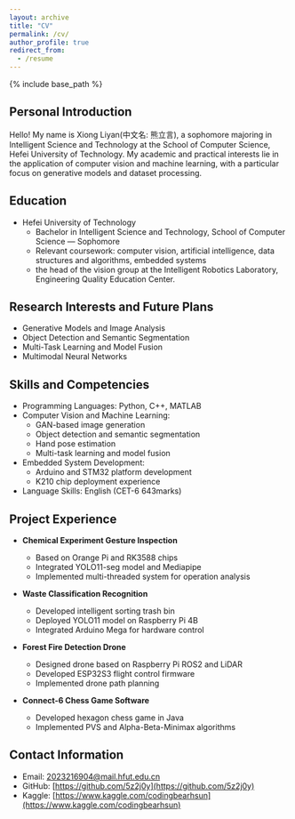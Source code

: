 ```yaml
---
layout: archive
title: "CV"
permalink: /cv/
author_profile: true
redirect_from:
  - /resume
---
```


{% include base_path %}

## Personal Introduction
Hello! My name is Xiong Liyan(中文名: 熊立言), a sophomore majoring in Intelligent Science and Technology at the School of Computer Science, Hefei University of Technology. My academic and practical interests lie in the application of computer vision and machine learning, with a particular focus on generative models and dataset processing.

## Education
* Hefei University of Technology
  * Bachelor in Intelligent Science and Technology, School of Computer Science — Sophomore
  * Relevant coursework: computer vision, artificial intelligence, data structures and algorithms, embedded systems
  * the head of the vision group at the Intelligent Robotics Laboratory, Engineering Quality Education Center.


## Research Interests and Future Plans
* Generative Models and Image Analysis
* Object Detection and Semantic Segmentation
* Multi-Task Learning and Model Fusion
* Multimodal Neural Networks

## Skills and Competencies
* Programming Languages: Python, C++, MATLAB
* Computer Vision and Machine Learning:
  * GAN-based image generation
  * Object detection and semantic segmentation
  * Hand pose estimation
  * Multi-task learning and model fusion
* Embedded System Development:
  * Arduino and STM32 platform development
  * K210 chip deployment experience
* Language Skills: English (CET-6 643marks)

## Project Experience
* **Chemical Experiment Gesture Inspection**
  * Based on Orange Pi and RK3588 chips
  * Integrated YOLO11-seg model and Mediapipe
  * Implemented multi-threaded system for operation analysis

* **Waste Classification Recognition**
  * Developed intelligent sorting trash bin
  * Deployed YOLO11 model on Raspberry Pi 4B
  * Integrated Arduino Mega for hardware control

* **Forest Fire Detection Drone**
  * Designed drone based on Raspberry Pi ROS2 and LiDAR
  * Developed ESP32S3 flight control firmware
  * Implemented drone path planning

* **Connect-6 Chess Game Software**
  * Developed hexagon chess game in Java
  * Implemented PVS and Alpha-Beta-Minimax algorithms

## Contact Information
* Email: [2023216904@mail.hfut.edu.cn](mailto:2023216904@mail.hfut.edu.cn)
* GitHub: [https://github.com/5z2j0y](https://github.com/5z2j0y)
* Kaggle: [https://www.kaggle.com/codingbearhsun](https://www.kaggle.com/codingbearhsun)